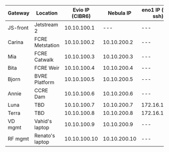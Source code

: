 Gateway | Location | Evio IP (CIBR6) | Nebula IP | eno1 IP (field ssh) |
|---|---|---|---|---|
JS-front | Jetstream 2 | 10.10.100.1 | --- | --- |
Carina | FCRE Metstation | 10.10.100.2 | 10.10.200.2 | --- |
Mia | FCRE Catwalk | 10.10.100.3 | 10.10.200.3 | --- |
Bita | FCRE Weir | 10.10.100.4 | 10.10.200.4 | --- |
Bjorn | BVRE Platform | 10.10.100.5 | 10.10.200.5 | --- |
Annie | CCRE Dam | 10.10.100.6 | 10.10.200.6 | --- |
Luna | TBD | 10.10.100.7 | 10.10.200.7 | 172.16.100.2 |
Terra | TBD | 10.10.100.8 | 10.10.200.8 | 172.16.100.2 |
VD mgmt | Vahid's laptop | 10.10.100.9 | 10.10.200.9 | --- |
RF mgmt | Renato's laptop | 10.10.100.10 | 10.10.200.10 | --- |
